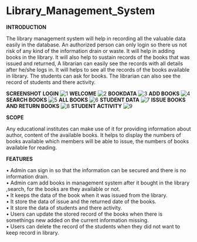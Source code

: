 # Library_Management_System
**INTRODUCTION**
<p/>
The library management system will help in recording all the valuable data easily in the database. 
An authorized person can only login so there us not risk of any kind of the information drain or waste. 
It will help in adding books in the library. It will also help to sustain records of the books that was issued and returned, 
A librarian can easily see the records with all details after he/she logs in. It will helps to see all the records of the books available in library.
The students can ask for books. The librarian can also see the record of students and there activity.<p/>

**SCREENSHOT**
**LOGIN**
![1](https://user-images.githubusercontent.com/83801231/135770528-f78db065-298b-4813-8d14-e94b2536ae63.jpg)
**WELCOME**
![2](https://user-images.githubusercontent.com/83801231/135770539-377831fc-556d-4ab7-ba5a-2f2986ed4294.jpg)
**BOOKDATA**
![3](https://user-images.githubusercontent.com/83801231/135770542-043eb9b5-3a84-4767-b5ae-2298ce7ef0fa.jpg)
**ADD BOOKS**
![4](https://user-images.githubusercontent.com/83801231/135770559-cfb2ffd0-00e3-4381-9068-fd26839d9f13.jpg)
**SEARCH BOOKS**
![5](https://user-images.githubusercontent.com/83801231/135770561-458d3079-f2a4-413e-a72a-174a9ba5133e.jpg)
**ALL BOOKS**
![6](https://user-images.githubusercontent.com/83801231/135770564-4b25b730-d581-4236-9b72-099607854800.jpg)
**STUDENT DATA**
![7](https://user-images.githubusercontent.com/83801231/135770567-5687d826-cc69-4f7c-8dbc-d0685ee17447.jpg)
**ISSUE BOOKS AND RETURN BOOKS**
![8](https://user-images.githubusercontent.com/83801231/135770572-b98f31a4-c283-42dc-a30e-15785044a58c.jpg)
**STUDENT ACTIVITY**
![9](https://user-images.githubusercontent.com/83801231/135770674-26174dd9-f731-46b5-b9a3-2b6a3aae2ff9.jpg)

**SCOPE**
<p/>
Any educational institutes can make use of it for providing information about author, content of the available books.
It helps to display the numbers of books available which members will be able to issue, the numbers of books available for reading.<p/>

**FEATURES**
<p>
  •	Admin can sign in  so that the information can be secured and there is no information drain.<br>
•	Admin cam add books in management system after it bought in the library ,search, for the books are they available or not.<br>
•	It keeps the data of the book when it was issued from the library.<br>
•	It store the data of issue and the returned date of the books.<br>
•	It store the data of students and there activity.<br>
•	Users can update the stored record of the books when there is somethings new added on the current information missing.<br>
•	Users can delete the record of the students when they did not want to keep record in library.<br>
  <p>
    




